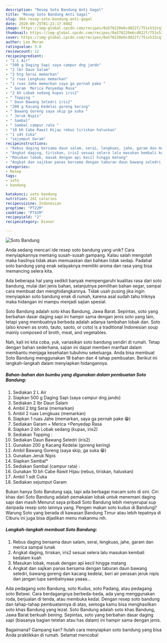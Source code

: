 ```yaml
---
description: "Resep Soto Bandung Anti Gagal"
title: "Resep Soto Bandung Anti Gagal"
slug: 984-resep-soto-bandung-anti-gagal
date: 2020-09-25T01:21:17.048Z
image: https://img-global.cpcdn.com/recipes/0a576220e6cd022f/751x532cq70/soto-bandung-foto-resep-utama.jpg
thumbnail: https://img-global.cpcdn.com/recipes/0a576220e6cd022f/751x532cq70/soto-bandung-foto-resep-utama.jpg
cover: https://img-global.cpcdn.com/recipes/0a576220e6cd022f/751x532cq70/soto-bandung-foto-resep-utama.jpg
author: Leo Moran
ratingvalue: 3.8
reviewcount: 12
recipeingredient:
- "2 L Air"
- "500 g Daging Sapi saya campur dng jando"
- "2 lbr Daun Salam"
- "2 btg Serai memarkan"
- "2 ruas Lengkuas memarkan"
- "1 ruas Jahe memarkan saya ga pernah pake "
- " Garam  Merica Penyedap Rasa"
- "2 bh Lobak sedang kupas iris2"
- " Topping "
- " Daun Bawang Seledri iris2"
- "200 g Kacang Kedelai goreng kering"
- " Bawang Goreng saya skip ga suka "
- " Jeruk Nipis"
- " Sambal"
- " Sambal campur rata "
- "10 bh Cabe Rawit Hijau rebus tiriskan haluskan"
- "1 sdt Cuka"
- "sejumput Garam"
recipeinstructions:
- "Rebus daging bersama daun salam, serai, lengkuas, jahe, garam dan merica sampai lunak"
- "Angkat daging, tiriskan, iris2 sesuai selera lalu masukan kembali kedalam kuah"
- "Masukan lobak, masak dengan api kecil hingga matang"
- "Angkat dan sajikan panas bersama dengan taburan daun bawang seledri, bawang goreng dan kacang kedelai, beri air perasan jeruk nipis dan jangan lupa sambalnyaaa yaaaa..."
categories:
- Resep
tags:
- soto
- bandung

katakunci: soto bandung 
nutrition: 241 calories
recipecuisine: Indonesian
preptime: "PT22M"
cooktime: "PT42M"
recipeyield: "2"
recipecategory: Dinner

---
```



![Soto Bandung](https://img-global.cpcdn.com/recipes/0a576220e6cd022f/751x532cq70/soto-bandung-foto-resep-utama.jpg)

Anda sedang mencari ide resep soto bandung yang unik? Cara menyiapkannya memang susah-susah gampang. Kalau salah mengolah maka hasilnya tidak akan memuaskan dan bahkan tidak sedap. Padahal soto bandung yang enak selayaknya memiliki aroma dan rasa yang bisa memancing selera kita.

Ada beberapa hal yang sedikit banyak mempengaruhi kualitas rasa dari soto bandung, mulai dari jenis bahan, selanjutnya pemilihan bahan segar, sampai cara membuat dan menghidangkannya. Tidak usah pusing jika ingin menyiapkan soto bandung enak di rumah, karena asal sudah tahu triknya maka hidangan ini mampu menjadi sajian spesial.

Soto Bandung adalah soto khas Bandung, Jawa Barat. Sepintas, soto yang berbahan dasar daging sapi ini hampir sama dengan jenis soto yang lain, tetapi yang membuatnya berbeda adalah adanya tambahan lobak dan. Soto (also known as sroto, tauto, saoto, or coto) is a traditional Indonesian soup mainly composed of broth, meat, and vegetables.


Nah, kali ini kita coba, yuk, variasikan soto bandung sendiri di rumah. Tetap dengan bahan sederhana, sajian ini dapat memberi manfaat dalam membantu menjaga kesehatan tubuhmu sekeluarga. Anda bisa membuat Soto Bandung menggunakan 18 bahan dan 4 tahap pembuatan. Berikut ini langkah-langkah dalam menyiapkan hidangannya.

<!--inarticleads1-->

##### Bahan-bahan dan bumbu yang digunakan dalam pembuatan Soto Bandung:

1. Sediakan 2 L Air
1. Siapkan 500 g Daging Sapi (saya campur dng jando)
1. Sediakan 2 lbr Daun Salam
1. Ambil 2 btg Serai (memarkan)
1. Ambil 2 ruas Lengkuas (memarkan)
1. Siapkan 1 ruas Jahe (memarkan, saya ga pernah pake 😁)
1. Sediakan  Garam + Merica +Penyedap Rasa
1. Siapkan 2 bh Lobak sedang (kupas, iris2)
1. Sediakan  Topping :
1. Sediakan  Daun Bawang Seledri (iris2)
1. Gunakan 200 g Kacang Kedelai (goreng kering)
1. Ambil  Bawang Goreng (saya skip, ga suka 😁)
1. Gunakan  Jeruk Nipis
1. Siapkan  Sambal*
1. Sediakan  Sambal (campur rata) :
1. Gunakan 10 bh Cabe Rawit Hijau (rebus, tiriskan, haluskan)
1. Ambil 1 sdt Cuka
1. Sediakan sejumput Garam


Bukan hanya Soto Bandung saja, tapi ada berbagai macam soto di sini. Ciri khas dari Soto Bandung adalah pemakaian lobak untuk menemani daging sapi dan masih Menurut saya pribadi Soto Bandung lebih menyerupai sup daripada resep soto lainnya yang. Pengen makan soto kudus di Bandung? Warung Soto yang berada di kawasan Bandung Timur atau lebih tepatnya di Ciburu ini juga bisa dijadikan menu makanmu nih. 

<!--inarticleads2-->

##### Langkah-langkah membuat Soto Bandung:

1. Rebus daging bersama daun salam, serai, lengkuas, jahe, garam dan merica sampai lunak
1. Angkat daging, tiriskan, iris2 sesuai selera lalu masukan kembali kedalam kuah
1. Masukan lobak, masak dengan api kecil hingga matang
1. Angkat dan sajikan panas bersama dengan taburan daun bawang seledri, bawang goreng dan kacang kedelai, beri air perasan jeruk nipis dan jangan lupa sambalnyaaa yaaaa...


Ada pedagang soto Bandung, soto Kudus, soto Padang, atau pedagang soto Betawi. Cara berdagangnya berbeda-beda, ada yang menggunakan roda, berjualan di tenda, atau membuka kedai. Dengan resep soto bandung dan tahap-tahap pembuatannya di atas, semoga kamu bisa menghasilkan soto khas Bandung yang lezat. Soto Bandung adalah soto khas Bandung, Jawa Barat berkuah bening. Sepintas, soto yang berbahan dasar daging sapi (biasanya bagian tetelan atau has dalam) ini hampir sama dengan jenis. 

Bagaimana? Gampang kan? Itulah cara menyiapkan soto bandung yang bisa Anda praktikkan di rumah. Selamat mencoba!
